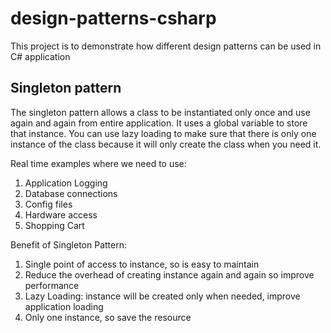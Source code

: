 # design-patterns-csharp
This project is to demonstrate how different design patterns can be used in C# application

## Singleton pattern
The singleton pattern allows a class to be instantiated only once and use again and again from entire application.
It uses a global variable to store that instance. 
You can use lazy loading to make sure that there is only one instance of the class because it will only create the class when you need it.

Real time examples where we need to use:

1. Application Logging
2. Database connections
3. Config files
4. Hardware access
5. Shopping Cart

Benefit of Singleton Pattern:

1. Single point of access to instance, so is easy to maintain
2. Reduce the overhead of creating instance again and again so improve performance
3. Lazy Loading: instance will be created only when needed, improve application loading
4. Only one instance, so save the resource

